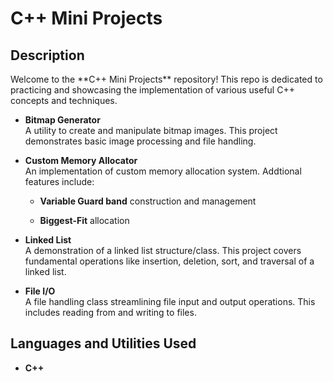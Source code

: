 <h1>C++ Mini Projects</h1>

<h2>Description</h2>
Welcome to the **C++ Mini Projects** repository! This repo is dedicated to practicing and showcasing the implementation of various useful C++ concepts and techniques.
<br />

- **Bitmap Generator**
  <br />A utility to create and manipulate bitmap images. This project demonstrates basic image processing and file handling.

- **Custom Memory Allocator**
  <br />An implementation of custom memory allocation system. Addtional features include:
  - **Variable Guard band** construction and management
  
  - **Biggest-Fit** allocation

- **Linked List**
  <br />A demonstration of a linked list structure/class. This project covers fundamental operations like insertion, deletion, sort, and traversal of a linked list.

- **File I/O**
  <br />A file handling class streamlining file input and output operations. This includes reading from and writing to files.

<h2>Languages and Utilities Used</h2>

- <b>C++</b> 
 
